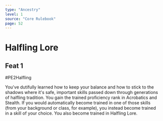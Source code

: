 ```yaml
---
type: "Ancestry"
level: 1
source: "Core Rulebook"
page: 52
---
```

# Halfling Lore
## Feat 1
#PE2Halfling

You've dutifully learned how to keep your balance and how to stick to the shadows where it's safe, important skills passed down through generations of halfling tradition. You gain the trained proficiency rank in Acrobatics and Stealth. If you would automatically become trained in one of those skills (from your background or class, for example), you instead become trained in a skill of your choice. You also become trained in Halfling Lore.